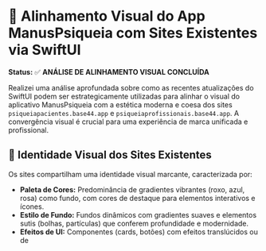 # 🎨 Alinhamento Visual do App ManusPsiqueia com Sites Existentes via SwiftUI

**Status:** ✅ **ANÁLISE DE ALINHAMENTO VISUAL CONCLUÍDA**

Realizei uma análise aprofundada sobre como as recentes atualizações do SwiftUI podem ser estrategicamente utilizadas para alinhar o visual do aplicativo ManusPsiqueia com a estética moderna e coesa dos sites `psiqueiapacientes.base44.app` e `psiqueiaprofissionais.base44.app`. A convergência visual é crucial para uma experiência de marca unificada e profissional.

## 🎯 **Identidade Visual dos Sites Existentes**

Os sites compartilham uma identidade visual marcante, caracterizada por:

-   **Paleta de Cores:** Predominância de gradientes vibrantes (roxo, azul, rosa) como fundo, com cores de destaque para elementos interativos e ícones.
-   **Estilo de Fundo:** Fundos dinâmicos com gradientes suaves e elementos sutis (bolhas, partículas) que conferem profundidade e modernidade.
-   **Efeitos de UI:** Componentes (cards, botões) com efeitos translúcidos ou de 
